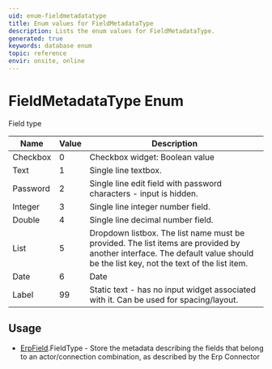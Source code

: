 ```yaml
---
uid: enum-fieldmetadatatype
title: Enum values for FieldMetadataType
description: Lists the enum values for FieldMetadataType.
generated: true
keywords: database enum
topic: reference
envir: onsite, online
---
```


# FieldMetadataType Enum

Field type

| Name | Value | Description |
|------|-------|-------------|
|Checkbox|0|Checkbox widget: Boolean value|
|Text|1|Single line textbox.|
|Password|2|Single line edit field with password characters - input is hidden.|
|Integer|3|Single line integer number field. |
|Double|4|Single line decimal number field. |
|List|5|Dropdown listbox. The list name must be provided. The list items are provided by another interface. The default value should be the list key, not the text of the list item.|
|Date|6|Date|
|Label|99|Static text - has no input widget associated with it. Can be used for spacing/layout.|

## Usage

* [ErpField](../erpfield.md).FieldType - Store the metadata describing the fields that belong to an actor/connection combination, as described by the Erp Connector
